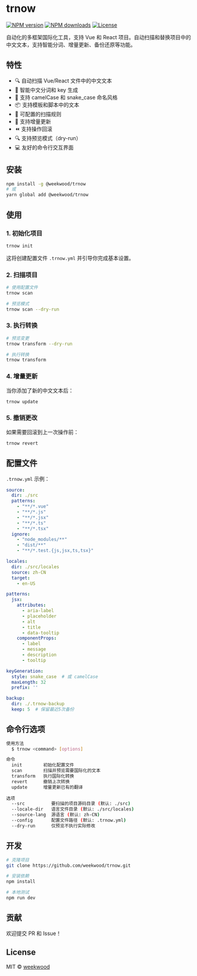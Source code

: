 # trnow

[![NPM version](https://img.shields.io/npm/v/@weekwood/trnow.svg)](https://www.npmjs.com/package/@weekwood/trnow)
[![NPM downloads](https://img.shields.io/npm/dm/@weekwood/trnow.svg)](https://www.npmjs.com/package/@weekwood/trnow)
[![License](https://img.shields.io/npm/l/@weekwood/trnow.svg)](https://github.com/weekwood/trnow/blob/main/LICENSE)

自动化的多框架国际化工具，支持 Vue 和 React 项目。自动扫描和替换项目中的中文文本，支持智能分词、增量更新、备份还原等功能。

## 特性

- 🔍 自动扫描 Vue/React 文件中的中文文本
- 🤖 智能中文分词和 key 生成
- 🎨 支持 camelCase 和 snake_case 命名风格
- 📦 支持模板和脚本中的文本
- 🔧 可配置的扫描规则
- 📝 支持增量更新
- ⏪ 支持操作回滚
- 🔍 支持预览模式（dry-run）
- 💻 友好的命令行交互界面

## 安装

```bash
npm install -g @weekwood/trnow
# 或
yarn global add @weekwood/trnow
```

## 使用

### 1. 初始化项目

```bash
trnow init
```

这将创建配置文件 `.trnow.yml` 并引导你完成基本设置。

### 2. 扫描项目

```bash
# 使用配置文件
trnow scan

# 预览模式
trnow scan --dry-run
```

### 3. 执行转换

```bash
# 预览变更
trnow transform --dry-run

# 执行转换
trnow transform
```

### 4. 增量更新

当你添加了新的中文文本后：

```bash
trnow update
```

### 5. 撤销更改

如果需要回滚到上一次操作前：

```bash
trnow revert
```

## 配置文件

`.trnow.yml` 示例：

```yaml
source:
  dir: ./src
  patterns:
    - "**/*.vue"
    - "**/*.js"
    - "**/*.jsx"
    - "**/*.ts"
    - "**/*.tsx"
  ignore:
    - "node_modules/**"
    - "dist/**"
    - "**/*.test.{js,jsx,ts,tsx}"

locales:
  dir: ./src/locales
  source: zh-CN
  target:
    - en-US

patterns:
  jsx:
    attributes:
      - aria-label
      - placeholder
      - alt
      - title
      - data-tooltip
    componentProps:
      - label
      - message
      - description
      - tooltip

keyGeneration:
  style: snake_case  # 或 camelCase
  maxLength: 32
  prefix: ''

backup:
  dir: ./.trnow-backup
  keep: 5  # 保留最近5次备份
```

## 命令行选项

```bash
使用方法
  $ trnow <command> [options]

命令
  init        初始化配置文件
  scan        扫描并预览需要国际化的文本
  transform   执行国际化转换
  revert      撤销上次转换
  update      增量更新已有的翻译
  
选项
  --src          要扫描的项目源码目录 (默认: ./src)
  --locale-dir   语言文件目录 (默认: ./src/locales)
  --source-lang  源语言 (默认: zh-CN)
  --config       配置文件路径 (默认: .trnow.yml)
  --dry-run      仅预览不执行实际修改
```

## 开发

```bash
# 克隆项目
git clone https://github.com/weekwood/trnow.git

# 安装依赖
npm install

# 本地测试
npm run dev
```

## 贡献

欢迎提交 PR 和 Issue！

## License

MIT © [weekwood](https://github.com/weekwood)
